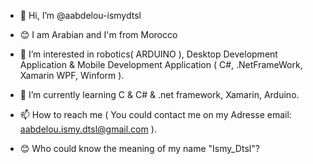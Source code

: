 
- 👋 Hi, I’m @aabdelou-ismydtsl

- 😊 I am Arabian and I'm from Morocco 

- 👀 I’m interested in robotics( ARDUINO ), Desktop Development Application & Mobile Development Application ( C#, .NetFrameWork, Xamarin WPF, Winform ).

- 🌱 I’m currently learning C & C# & .net framework, Xamarin, Arduino.

- 📫 How to reach me ( You could contact me on my Adresse email: aabdelou.ismy.dtsl@gmail.com ).

- 😊 Who could know the meaning of my name "Ismy_Dtsl"? 
